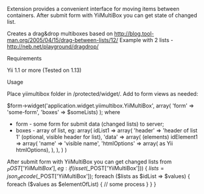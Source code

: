 Extension provides a convenient interface for moving items between containers.
After submit form with YiiMultiBox you can get state of changed list.

Creates a drag&drop multiboxes based on http://blog.tool-man.org/2005/04/15/drag-between-lists/12/
Example with 2 lists - http://neb.net/playground/dragdrop/

Requirements

Yii 1.1 or more (Tested on 1.13)

Usage

Place yiimultibox folder in /protected/widget/. Add to form views as needed:

$form->widget('application.widget.yiimultibox.YiiMultiBox', array(
    'form' => 'some-form',
    'boxes' => $someLists)
);
where
 - form - some form for submit data (changed lists) to server;
 - boxes - array of list, eg:
    array(
        idList1 => array(
            'header' => 'header of list 1' (optional, visible header for list),
            'data' => array( (elements)
                idElement1 => array(
                    'name' => 'visible name',
                    'htmlOptions' => array( as Yii htmlOptions),
                ),
            ),
        )
    )

After submit form with YiiMultiBox you can get changed lists from $_POST['YiiMultiBox'], eg:
    if (isset($_POST['YiiMultiBox'])) {
        $lists = json_decode($_POST['YiiMultiBox']);
        foreach ($lists as $idList => $values) {
            foreach ($values as $elementOfList) {
            // some process
            }
        }
    }

